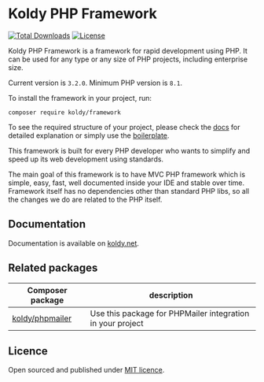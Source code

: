 # Koldy PHP Framework

[![Total Downloads](https://poser.pugx.org/koldy/framework/downloads)](https://packagist.org/packages/koldy/framework) [![License](https://poser.pugx.org/koldy/framework/license)](https://packagist.org/packages/koldy/framework)

Koldy PHP Framework is a framework for rapid development using PHP. It can be used for any type or any size of PHP projects, including enterprise size.

Current version is `3.2.0`. Minimum PHP version is `8.1`.

To install the framework in your project, run:

```shell
composer require koldy/framework
```

To see the required structure of your project, please check the [docs](https://koldy.net) for detailed explanation or simply use the [boilerplate](https://github.com/koldy/boilerplate).

This framework is built for every PHP developer who wants to simplify and speed up its web development using standards.

The main goal of this framework is to have MVC PHP framework which is simple, easy, fast, well documented inside your IDE and stable over time. Framework itself has no dependencies other than standard PHP libs, so all the changes we do are related to the PHP itself.

## Documentation

Documentation is available on [koldy.net](https://koldy.net).

## Related packages

| Composer package                                      | description                                                |
|-------------------------------------------------------|------------------------------------------------------------|
| [koldy/phpmailer](https://github.com/koldy/phpmailer) | Use this package for PHPMailer integration in your project |

## Licence

Open sourced and published under [MIT licence](http://opensource.org/licenses/MIT).

